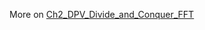 More on [Ch2_DPV_Divide_and_Conquer_FFT](../../Data_Structures_Algorithms/Algorithms/Ch2_DPV_Divide_and_Conquer_FFT.md)

